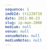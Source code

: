 ```yaml
---
sequence: 1
imdbId: tt1220719
date: 2011-06-23
slug: ip-man-2008
medium: null
venue: null
venueNotes: null
mediumNotes: null
---
```


